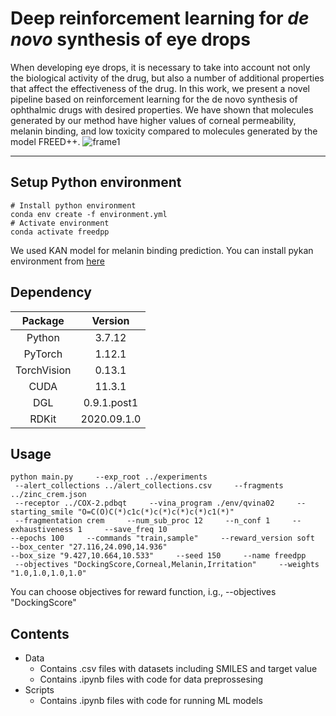 # Deep reinforcement learning for _de novo_ synthesis of eye drops
When developing eye drops, it is necessary to take into account not only the biological activity of the drug, but also a number of additional properties that affect the effectiveness of the drug. In this work, we present a novel pipeline based on reinforcement learning for the de novo synthesis of ophthalmic drugs with desired properties. We have shown that molecules generated by our method have higher values ​​of corneal permeability, melanin binding, and low toxicity compared to molecules generated by the model FREED++.
![frame1](https://github.com/AnastasiaVepreva/ophthalmic_drugs/blob/b89e84f13e3b592e7979ff391d52a5c271c350ae/Frame%201.png)

---

## Setup Python environment
```
# Install python environment
conda env create -f environment.yml
# Activate environment
conda activate freedpp
```
We used KAN model for melanin binding prediction. You can install pykan environment from [here](https://github.com/KindXiaoming/pykan)

## Dependency

| Package | Version | 
|:----------------:|:---------:|
| Python | 3.7.12 | 
| PyTorch | 1.12.1 |
| TorchVision | 0.13.1 |
| CUDA | 11.3.1 |
| DGL | 0.9.1.post1 |
| RDKit | 2020.09.1.0 |

## Usage
```
python main.py     --exp_root ../experiments
 --alert_collections ../alert_collections.csv     --fragments ../zinc_crem.json
 --receptor ../COX-2.pdbqt     --vina_program ./env/qvina02     --starting_smile "O=C(O)C(*)c1c(*)c(*)c(*)c(*)c1(*)"
 --fragmentation crem     --num_sub_proc 12     --n_conf 1     --exhaustiveness 1     --save_freq 10
--epochs 100     --commands "train,sample"     --reward_version soft     --box_center "27.116,24.090,14.936"
--box_size "9.427,10.664,10.533"     --seed 150     --name freedpp
 --objectives "DockingScore,Corneal,Melanin,Irritation"     --weights "1.0,1.0,1.0,1.0"
```
You can choose objectives for reward function, i.g., --objectives "DockingScore"

## Contents
* Data
  * Contains .csv files with datasets including SMILES and target value
  * Contains .ipynb files with code for data preprossesing
* Scripts
  * Contains .ipynb files with code for running ML models

